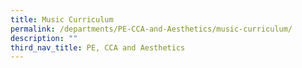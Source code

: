 ```yaml
---
title: Music Curriculum
permalink: /departments/PE-CCA-and-Aesthetics/music-curriculum/
description: ""
third_nav_title: PE, CCA and Aesthetics
---
```

